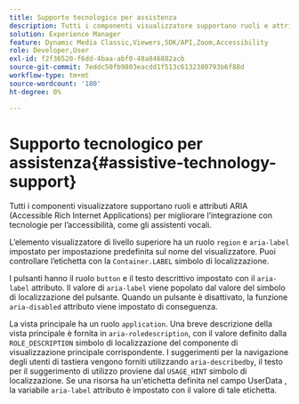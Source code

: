 ```yaml
---
title: Supporto tecnologico per assistenza
description: Tutti i componenti visualizzatore supportano ruoli e attributi ARIA (Accessible Rich Internet Applications) per migliorare l’integrazione con tecnologie per l’accessibilità, come gli assistenti vocali.
solution: Experience Manager
feature: Dynamic Media Classic,Viewers,SDK/API,Zoom,Accessibility
role: Developer,User
exl-id: f2f36520-f6dd-4baa-abf0-48a846882acb
source-git-commit: 7eddc50fb9803eacdd1f513c6132380793b6f88d
workflow-type: tm+mt
source-wordcount: '180'
ht-degree: 0%

---
```


# Supporto tecnologico per assistenza{#assistive-technology-support}

Tutti i componenti visualizzatore supportano ruoli e attributi ARIA (Accessible Rich Internet Applications) per migliorare l’integrazione con tecnologie per l’accessibilità, come gli assistenti vocali.

L’elemento visualizzatore di livello superiore ha un ruolo `region` e `aria-label` impostato per impostazione predefinita sul nome del visualizzatore. Puoi controllare l’etichetta con la `Container.LABEL` simbolo di localizzazione.

I pulsanti hanno il ruolo `button` e il testo descrittivo impostato con il `aria-label` attributo. Il valore di `aria-label` viene popolato dal valore del simbolo di localizzazione del pulsante. Quando un pulsante è disattivato, la funzione `aria-disabled` attributo viene impostato di conseguenza.

La vista principale ha un ruolo `application`. Una breve descrizione della vista principale è fornita in `aria-roledescription`, con il valore definito dalla `ROLE_DESCRIPTION` simbolo di localizzazione del componente di visualizzazione principale corrispondente. I suggerimenti per la navigazione degli utenti di tastiera vengono forniti utilizzando `aria-describedby`, il testo per il suggerimento di utilizzo proviene dal `USAGE_HINT` simbolo di localizzazione. Se una risorsa ha un&#39;etichetta definita nel campo UserData , la variabile `aria-label` attributo è impostato con il valore di tale etichetta.
